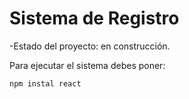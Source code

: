 <h1>Sistema de Registro</h1>

-Estado del proyecto: en construcción.

Para ejecutar el sistema debes poner:

```npm instal react```
